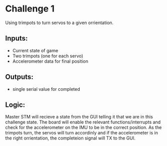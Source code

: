 # Challenge 1

Using trimpots to turn servos to a given orrientation.

## Inputs:
- Current state of game
- Two trimpots (one for each servo)
- Accelerometer data for final position

## Outputs:
- single serial value for completed

## Logic:
Master STM will recieve a state from the GUI telling it that we are in this challenge state. The board will enable the relevant functions/interrupts and check for the accelerometer on the IMU to be in the correct position. As the trimpots turn, the servos will turn accordinly and if the accelerometer is in the right orrientation, the completeion signal will TX to the GUI.


